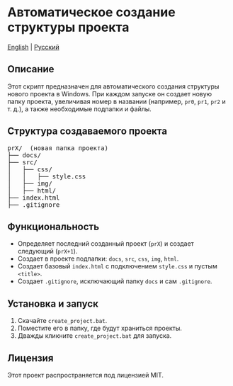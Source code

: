 <h1>Автоматическое создание структуры проекта</h1>

<p>
  <a href="./README.md">English</a> | 
  <a href="./README.ru.md">Русский</a>
</p>

<h2>Описание</h2>
<p>Этот скрипт предназначен для автоматического создания структуры нового проекта в Windows. При каждом запуске он создает новую папку проекта, увеличивая номер в названии (например, <code>pr0</code>, <code>pr1</code>, <code>pr2</code> и т. д.), а также необходимые подпапки и файлы.</p>

<h2>Структура создаваемого проекта</h2>
<pre>
prX/  (новая папка проекта)
├── docs/
├── src/
│   ├── css/
│   │   ├── style.css
│   ├── img/
│   ├── html/
├── index.html
├── .gitignore
</pre>

<h2>Функциональность</h2>
<ul>
  <li>Определяет последний созданный проект (<code>prX</code>) и создает следующий (<code>prX+1</code>).</li>
  <li>Создает в проекте подпапки: <code>docs</code>, <code>src</code>, <code>css</code>, <code>img</code>, <code>html</code>.</li>
  <li>Создает базовый <code>index.html</code> с подключением <code>style.css</code> и пустым <code>&lt;title&gt;</code>.</li>
  <li>Создает <code>.gitignore</code>, исключающий папку <code>docs</code> и сам <code>.gitignore</code>.</li>
</ul>

<h2>Установка и запуск</h2>
<ol>
  <li>Скачайте <code>create_project.bat</code>.</li>
  <li>Поместите его в папку, где будут храниться проекты.</li>
  <li>Дважды кликните <code>create_project.bat</code> для запуска.</li>
</ol>

<h2>Лицензия</h2>
<p>Этот проект распространяется под лицензией MIT.</p>
